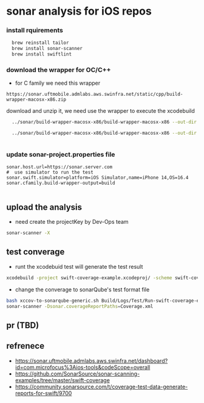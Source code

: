 
# sonar analysis for iOS repos

### install rquirements
``` bash
  brew reinstall tailor
  brew install sonar-scanner
  brew install swiftlint 
```

### download the wrapper for OC/C++
* for C family we need this wrapper
``` url
https://sonar.uftmobile.admlabs.aws.swinfra.net/static/cpp/build-wrapper-macosx-x86.zip
```
download and unzip it, we need use the wrapper to execute the xcodebuild

``` bash
  ../sonar/build-wrapper-macosx-x86/build-wrapper-macosx-x86 --out-dir build xcodebuild test -workspace iOS_PROJECT.xcworkspace -scheme iOS-scheme -configuration Debug -enableCodeCoverage YES -destination "platform=iOS Simulator,id=CBBA84FF-5FAA-4293-91EB-43C806093E32" -destination-timeout 60

  ../sonar/build-wrapper-macosx-x86/build-wrapper-macosx-x86 --out-dir  ./build xcodebuild clean build -project 'iOS_PROJECT.xcodeproj' -scheme 'iOS-scheme '  -configuration 'Release' -sdk  iphonesimulator16.4 -arch x86_64
 

```

### update sonar-project.properties file

``` config
sonar.host.url=https://sonar.server.com 
#  use simulator to run the test
sonar.swift.simulator=platform=iOS Simulator,name=iPhone 14,OS=16.4
sonar.cfamily.build-wrapper-output=build


```


## upload the analysis
* need create the projectKey by Dev-Ops team 
 
``` bash
sonar-scanner -X
```


## test converage 

* runt the xcodebuid test will generate the test result
``` bash
xcodebuild -project swift-coverage-example.xcodeproj/ -scheme swift-coverage-example -derivedDataPath Build/ -enableCodeCoverage YES clean build test CODE_SIGN_IDENTITY="" CODE_SIGNING_REQUIRED=NO
```
* change the converage to sonarQube's test format file

```bash
bash xccov-to-sonarqube-generic.sh Build/Logs/Test/Run-swift-coverage-example-2023.01.27_16-07-44-+0100.xcresult/ >Coverage.xml
sonar-scanner -Dsonar.coverageReportPaths=Coverage.xml
```


## pr (TBD)


## refrenece
* https://sonar.uftmobile.admlabs.aws.swinfra.net/dashboard?id=com.microfocus%3Aios-tools&codeScope=overall
* https://github.com/SonarSource/sonar-scanning-examples/tree/master/swift-coverage
* https://community.sonarsource.com/t/coverage-test-data-generate-reports-for-swift/9700

